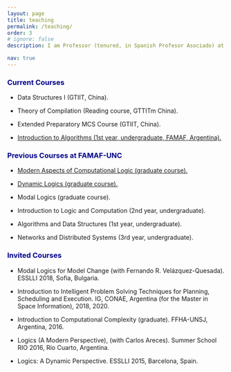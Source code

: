 ```yaml
---
layout: page
title: teaching
permalink: /teaching/
order: 3
# ignore: false
description: I am Professor (tenured, in Spanish Profesor Asociado) at FAMAF-UNC (Argentina), and a Visiting Assistant Professor at GTIIT (China), during 2022-2023. These are some of my recent teaching activities.

nav: true
---
```


 
### <span style="color:darkblue">Current Courses</span>


* Data Structures I (GTIIT, China).

* Theory of Compilation (Reading course, GTTITm China).

* Extended Preparatory MCS Course (GTIIT, China).

* [Introduction to Algorithms (1st year, undergraduate, FAMAF, Argentina).](https://famaf.aulavirtual.unc.edu.ar/course/view.php?id=914)


### <span style="color:darkblue">Previous Courses at FAMAF-UNC</span>

* [Modern Aspects of Computational Logic (graduate course).](https://classroom.google.com/u/0/w/MTQ4MDEwNTE5NDUy/t/all)
    
* [Dynamic Logics (graduate course).](https://sites.google.com/view/dl-famaf19/home)

* Modal Logics (graduate course).

* Introduction to Logic and Computation (2nd year, undergraduate).

* Algorithms and Data Structures (1st year, undergraduate).

* Networks and Distributed Systems (3rd year, undergraduate).

### <span style="color:darkblue">Invited Courses</span>

 * Modal Logics for Model Change (with Fernando R. Velázquez-Quesada). ESSLLI 2018, Sofia, Bulgaria.

 * Introduction to Intelligent Problem Solving Techniques for Planning, Scheduling and Execution. IG, CONAE, Argentina (for the Master in Space Information), 2018, 2020.

 * Introduction to Computational Complexity (graduate).  FFHA-UNSJ, Argentina, 2016.

 * Logics (A Modern Perspective), (with Carlos Areces). Summer School RIO 2016, Río Cuarto, Argentina.

 * Logics: A Dynamic Perspective. ESSLLI 2015, Barcelona, Spain.